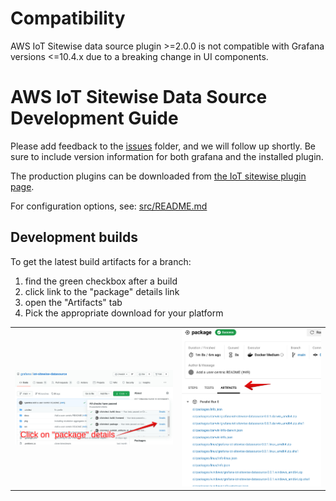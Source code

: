 # Compatibility

AWS IoT Sitewise data source plugin >=2.0.0 is not compatible with Grafana versions <=10.4.x due to a breaking change in UI components.

# AWS IoT Sitewise Data Source Development Guide

Please add feedback to the [issues](https://github.com/grafana/iot-sitewise-datasource/issues) folder, and we will follow up shortly. Be sure to include version information for both grafana and the installed plugin.

The production plugins can be downloaded from [the IoT sitewise plugin page](https://grafana.com/grafana/plugins/grafana-iot-sitewise-datasource/installation).

For configuration options, see: [src/README.md](src/README.md)

## Development builds

To get the latest build artifacts for a branch:

1. find the green checkbox after a build
2. click link to the "package" details link
3. open the "Artifacts" tab
4. Pick the appropriate download for your platform

<table>
  <tr>
    <td><img src="https://raw.githubusercontent.com/grafana/iot-sitewise-datasource/main/docs/package.png" /></td>
    <td><img src="https://raw.githubusercontent.com/grafana/iot-sitewise-datasource/main/docs/artifacts.png" /></td>
  </tr>
</table>
